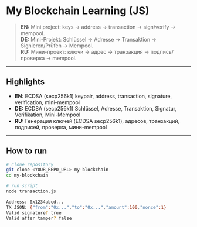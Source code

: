 # My Blockchain Learning (JS)

> **EN:** Mini project: keys → address → transaction → sign/verify → mempool.  
> **DE:** Mini-Projekt: Schlüssel → Adresse → Transaktion → Signieren/Prüfen → Mempool.  
> **RU:** Мини-проект: ключи → адрес → транзакция → подпись/проверка → mempool.

---

## Highlights
- **EN:** ECDSA (secp256k1) keypair, address, transaction, signature, verification, mini-mempool  
- **DE:** ECDSA (secp256k1) Schlüssel, Adresse, Transaktion, Signatur, Verifikation, Mini-Mempool  
- **RU:** Генерация ключей (ECDSA secp256k1), адресов, транзакций, подписей, проверка, мини-mempool

---

## How to run

```bash
# clone repository
git clone <YOUR_REPO_URL> my-blockchain
cd my-blockchain

# run script
node transaction.js

Address: 0x1234abcd...
TX JSON: {"from":"0x...","to":"0x...","amount":100,"nonce":1}
Valid signature? true
Valid after tamper? false